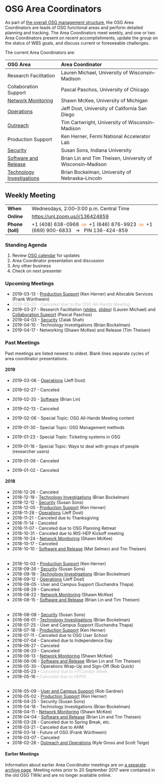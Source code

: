 # OSG Area Coordinators

As part of [the overall OSG management structure](/), the OSG Area Coordinators are leads of OSG functional areas
and perform detailed planning and tracking.  The Area Coordinators meet weekly, and one or two Area Coordinators present
on recent accomplishments, update the group on the status of WBS goals, and discuss current or foreseeable challenges.

The current Area Coordinators are:

| OSG Area | Area Coordinator |
| :------- | :--------------- |
| Research Facilitation | Lauren Michael, University of Wisconsin&ndash;Madison |
| Collaboration Support | Pascal Paschos, University of Chicago |
| [Network Monitoring](https://opensciencegrid.org/networking/) | Shawn McKee, University of Michigan |
| [Operations](https://opensciencegrid.org/operations/) | Jeff Dost, University of California San Diego |
| [Outreach](https://opensciencegrid.org/outreach/) | Tim Cartwright, University of Wisconsin&ndash;Madison |
| Production Support | Ken Herner, Fermi National Accelerator Lab |
| [Security](https://opensciencegrid.org/security/) | Susan Sons, Indiana University |
| [Software and Release](https://opensciencegrid.org/technology/) | Brian Lin and Tim Theisen, University of Wisconsin&ndash;Madison |
| [Technology Investigations](https://opensciencegrid.org/technology/) | Brian Bockelman, University of Nebraska&ndash;Lincoln |


## Weekly Meeting

<table>
  <tr> <td><strong>When</strong></td> <td>Wednesdays, 2:00–3:00 p.m. Central Time</td> </tr>
  <tr> <td><strong>Online</strong></td> <td><a href="https://unl.zoom.us/j/136424859">https://unl.zoom.us/j/136424859</a></td> </tr>
  <tr>
    <td><strong>Phone (toll)</strong></td>
    <td>
      +1 (408) 638-0968
      <span style="color: #F60; font-variant: small-caps; padding: 0 0.5ex;">or</span>
      +1 (646) 876-9923
      <span style="color: #F60; font-variant: small-caps; padding: 0 0.5ex;">or</span>
      +1 (669) 900-6833
      <span style="padding: 0 1ex;">&rarr;</span>
      PIN 136-424-859
    </td>
  </tr>
</table>

### Standing Agenda

1. Review [OSG calendar](https://indico.fnal.gov/categoryDisplay.py?categId=86) for updates
1. Area Coordinator presentation and discussion
1. Any other business
1. Check on next presenter


### Upcoming Meetings

- 2019-03-13 - [Production Support](https://drive.google.com/file/d/12vTI4aP2tMctlKUk6YatduqOMWmzNSm5/) (Ken Herner) and Allocable Services (Frank Würthwein)
- <span style="color: silver;">2019-03-20 - Canceled due to the OSG All-Hands Meeting</span>
- 2019-03-27 - Research Facilitation ([slides](https://indico.cern.ch/event/759388/contributions/3353298/attachments/1814353/2964748/osgahm19-20190319-am13-michael-a.pdf),
  [slides](https://indico.cern.ch/event/759388/contributions/3353315/attachments/1815552/2967121/osgahm19-20190320-pm21-michael-a.pdf)) (Lauren Michael) and
  [Collaboration Support](https://drive.google.com/file/d/1oxAmpY6AqAN6pQsBWzuSMuTWT3lQtYPF/view?usp=sharing) (Pascal Paschos)
- 2019-04-03 - [Security](https://docs.google.com/document/d/159WOIvsJth5O62KSxrzVpuqK8BotWFmS0o7weB-EV5o/) (Zalak Shah)
- 2019-04-10 - Technology Investigations (Brian Bockelman)
- 2019-04-17 - Networking (Shawn McKee) and Release (Tim Theisen)

### Past Meetings

Past meetings are listed newest to oldest.  Blank lines separate cycles of area coordinator presentations.

#### 2019

- 2019-03-06 - [Operations](https://docs.google.com/presentation/d/1wcsWTunBXIzHA2rcBnoorEXvADEhk5shDd01q1tcmDE/) (Jeff Dost)
- 2019-02-27 - Canceled
- 2019-02-20 - [Software](https://docs.google.com/document/d/1dDvjhCOERBvlzCP2KkV0HI4iJR_iVrFtZ5A7ZPyRJ4w/) (Brian Lin)
- 2019-02-13 - Canceled
- 2019-02-06 - Special Topic: OSG All-Hands Meeting content
- 2019-01-30 - Special Topic: OSG Management methods
- 2019-01-23 - Special Topic: Ticketing systems in OSG
- 2019-01-16 - Special Topic: Ways to deal with groups of people (researcher users)

- 2019-01-09 - Canceled
- 2019-01-02 - Canceled

#### 2018

- 2018-12-26 - Canceled
- 2018-12-19 - [Technology Investigations](https://drive.google.com/file/d/1M8STaL58uUSQgkMIQFtcENBgeMFS0rKU/) (Brian Bockelman)
- 2018-12-12 - [Security](https://docs.google.com/document/d/1EZbyytpsBefyg_VObPaSy64ulmsJmZZOvnz1niQYQkM/) (Susan Sons)
- 2018-12-05 - [Production Support](https://drive.google.com/file/d/1WIhtOvYgdadXTssv-droZRWhvaPjXGud/view) (Ken Herner)
- 2018-11-28 - [Operations](https://docs.google.com/presentation/d/1EpseXAfn4tgxFLNlwR3bWKIML2Z54TUCOxrkV0rlsy0/edit?usp=sharing) (Jeff Dost)
- 2018-11-21 - Canceled due to Thanksgiving
- 2018-11-14 - Canceled
- 2018-11-07 - Canceled due to OSG Planning Retreat
- 2018-10-31 - Canceled due to IRIS-HEP Kickoff meeting
- 2018-10-24 - [Network Monitoring](https://drive.google.com/file/d/1wiTMthjYJTKWqr7TmsLUrQ6JikSVaQFU/view) (Shawn McKee)
- 2018-10-17 - Canceled
- 2018-10-10 - [Software and Release](https://drive.google.com/open?id=1nT7Got0Kx4v0WsF7KL354PrFiiXnijmB8XerAORrHdI) (Mat Selmeci and Tim Theisen)

<div style="height: 0.5ex"></div>

- 2018-10-03 - [Production Support](https://drive.google.com/open?id=15HeGdM6SuxxjRwALWyhMCIZsw0N1hO63) (Ken Herner)
- 2018-09-26 - [Security](https://drive.google.com/open?id=19HzdJXpaZe6ERQlVTyaVt4PaBUxPIoCH) (Susan Sons)
- 2018-09-19 - [Technology Investigations](https://drive.google.com/open?id=1ve9NvQxX26Kv7uVOjcK_Q0yOX6wIpvgQ) (Brian Bockelman)
- 2018-09-12 - [Operations](https://docs.google.com/presentation/d/1TRm_wYuwjYy4v4Jord8UJ05FkkVuuXL7k5KZYdBmLHo/edit?usp=sharing) (Jeff Dost)
- 2018-09-05 - User and Campus Support (Suchandra Thapa)
- 2018-08-29 - Canceled
- 2018-08-22 - [Network Monitoring](https://drive.google.com/open?id=1dBrnZPxGxQCjvsPZldfr9CYXvQKlXqa6) (Shawn McKee)
- 2018-08-15 - [Software and Release](https://docs.google.com/document/d/1WtFgyym3s_APX3P7xzNnwZ8RrfDvuD7QGbaXiqVvUyk/edit?usp=sharing) (Brian Lin and Tim Theisen)

<div style="height: 0.5ex"></div>

- 2018-08-08 - [Security](https://drive.google.com/file/d/16jJstzegvnQqh-4zoJI-GsnBT6jguToT/view?usp=sharing) (Susan Sons)
- 2018-08-01 - [Technology Investigations](https://drive.google.com/open?id=1L6ZWEbnE_gzi8upraXG7-HBsZ3mV6Ksm) (Brian Bockelman)
- 2018-07-25 - User and Campus Support (Suchandra Thapa)
- 2018-07-18 - [Production Support](https://drive.google.com/file/d/1Ehh_1uWpjxxVhvEU3feMr9aTzFgsWoWJ/view) (Ken Herner)
- 2018-07-11 - Canceled due to OSG User School
- 2018-07-04 - Canceled due to Independence Day
- 2018-06-27 - Canceled
- 2018-06-20 - Canceled
- 2018-06-13 - [Network Monitoring](https://drive.google.com/open?id=1Ut9I4XIW-OlNC3gRsv2wj2ne_HIr9vOA) (Shawn McKee)
- 2018-06-06 - [Software and Release](https://docs.google.com/document/d/1flgOBN2IJ4j8FzftE4Za6tGD5JSp-XpErdrYj8OEYLk/edit?usp=sharing) (Brian Lin and Tim Theisen)
- 2018-05-30 - Operations Wrap-Up and Sign-Off (Rob Quick)
- 2018-05-23 - <span style="color: silver;">Canceled due to HTCondor Week</span>
- 2018-05-16 - <span style="color: silver;">Canceled due to HEPiX</span>

<div style="height: 0.5ex"></div>

- 2018-05-09 - [User and Campus Support](https://docs.google.com/presentation/d/1WJ0cu3a-Ni0jiWnjTDnUC7T90URzNuCy-saORd93NmI/edit?usp=sharing) (Rob Gardner)
- 2018-05-02 - [Production Support](https://drive.google.com/file/d/1vwacMzpxI6U1LEt6yJgdY6X04to9fnPo/view) (Ken Herner)
- 2018-04-25 - Security (Susan Sons)
- 2018-04-18 - Technology Investigations (Brian Bockelman)
- 2018-04-11 - [Network Monitoring](https://drive.google.com/file/d/1nFGASJubvOVkGmfjVoryRImQTXjcnHtn/view) (Shawn McKee)
- 2018-04-04 - [Software and Release](https://docs.google.com/document/d/16ENmHa2IUwCxXOZ7tddPF3D4nxJjcCgkRA7pv7Z2SvU/edit?usp=sharing) (Brian Lin and Tim Theisen)
- 2018-03-28 - Canceled due to Spring Break, etc.
- 2018-03-21 - Canceled due to AHM
- 2018-03-14 - Future of OSG (Frank Würthwein)
- 2018-03-07 - Canceled
- 2018-02-28 - [Outreach and Operations](https://github.com/opensciencegrid/operations/blob/master/docs/ac-27-2-2018.md) (Kyle Gross and Scott Teige)

#### Earlier Meetings

Information about earlier Area Coordinator meetings are on [a separate archive page](/ac-meeting-archive).  Meeting
notes prior to 20 September 2017 were contained in the old OSG TWiki and are no longer available online.
